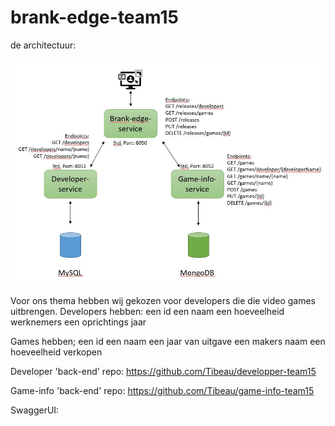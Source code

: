 # brank-edge-team15
de architectuur:

![Architecture](https://github.com/Tibeau/brank-edge-team15/blob/main/microservice-model.JPG)


Voor ons thema hebben wij gekozen voor developers die die video games uitbrengen.
Developers hebben:
een id
een naam
een hoeveelheid werknemers
een oprichtings jaar

Games hebben;
een id
een naam
een jaar van uitgave
een makers naam
een hoeveelheid verkopen 


Developer 'back-end' repo:
https://github.com/Tibeau/developper-team15

Game-info 'back-end' repo:
https://github.com/Tibeau/game-info-team15


SwaggerUI:


 
